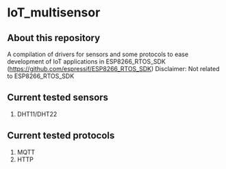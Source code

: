 # IoT_multisensor

## About this repository
A compilation of drivers for sensors and some protocols to ease development of IoT applications in ESP8266_RTOS_SDK (https://github.com/espressif/ESP8266_RTOS_SDK)
Disclaimer: Not related to ESP8266_RTOS_SDK

## Current tested sensors
1. DHT11/DHT22

## Current tested protocols
1. MQTT
2. HTTP
